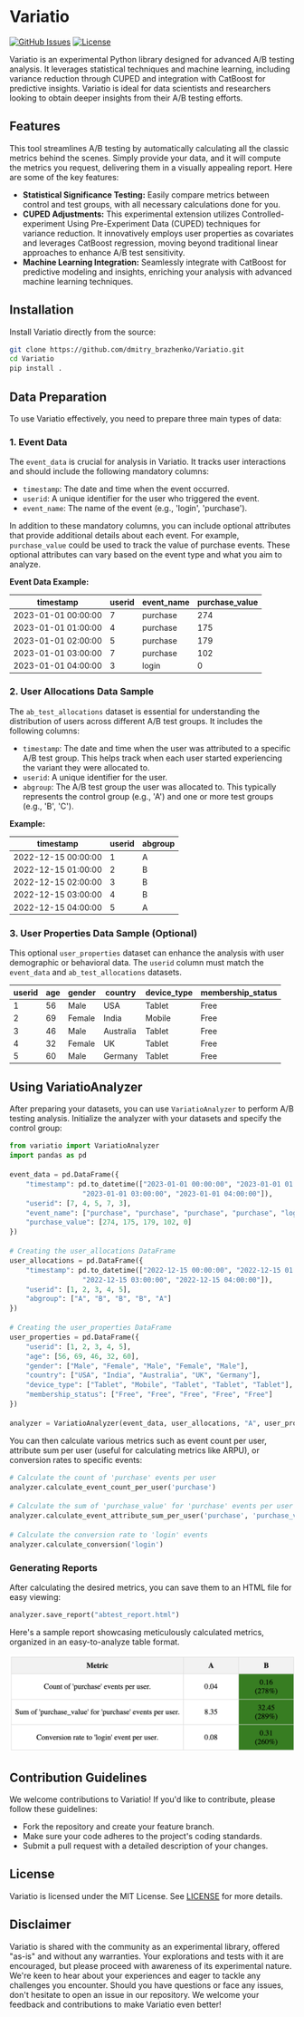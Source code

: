 # Variatio
[![GitHub Issues](https://img.shields.io/github/issues/dmitry-brazhenko/Variatio.svg)](https://github.com/dmitry-brazhenko/Variatio/issues)
[![License](https://img.shields.io/badge/license-MIT-blue.svg)](LICENSE)

Variatio is an experimental Python library designed for advanced A/B testing analysis. It leverages statistical techniques and machine learning, including variance reduction through CUPED and integration with CatBoost for predictive insights. Variatio is ideal for data scientists and researchers looking to obtain deeper insights from their A/B testing efforts.

## Features

This tool streamlines A/B testing by automatically calculating all the classic metrics behind the scenes. Simply provide your data, and it will compute the metrics you request, delivering them in a visually appealing report. Here are some of the key features:

- **Statistical Significance Testing:** Easily compare metrics between control and test groups, with all necessary calculations done for you.
- **CUPED Adjustments:** This experimental extension utilizes Controlled-experiment Using Pre-Experiment Data (CUPED) techniques for variance reduction. It innovatively employs user properties as covariates and leverages CatBoost regression, moving beyond traditional linear approaches to enhance A/B test sensitivity.
- **Machine Learning Integration:** Seamlessly integrate with CatBoost for predictive modeling and insights, enriching your analysis with advanced machine learning techniques.



## Installation

Install Variatio directly from the source:

```bash
git clone https://github.com/dmitry_brazhenko/Variatio.git
cd Variatio
pip install .
```

## Data Preparation

To use Variatio effectively, you need to prepare three main types of data:

### 1. Event Data

The `event_data` is crucial for analysis in Variatio. It tracks user interactions and should include the following mandatory columns:

- `timestamp`: The date and time when the event occurred.
- `userid`: A unique identifier for the user who triggered the event.
- `event_name`: The name of the event (e.g., 'login', 'purchase').

In addition to these mandatory columns, you can include optional attributes that provide additional details about each event. For example, `purchase_value` could be used to track the value of purchase events. These optional attributes can vary based on the event type and what you aim to analyze.

**Event Data Example:**

| timestamp           | userid | event_name | purchase_value |
|---------------------|--------|------------|----------------|
| 2023-01-01 00:00:00 | 7      | purchase   | 274            |
| 2023-01-01 01:00:00 | 4      | purchase   | 175            |
| 2023-01-01 02:00:00 | 5      | purchase   | 179            |
| 2023-01-01 03:00:00 | 7      | purchase   | 102            |
| 2023-01-01 04:00:00 | 3      | login      | 0              |

### 2. User Allocations Data Sample

The `ab_test_allocations` dataset is essential for understanding the distribution of users across different A/B test groups. It includes the following columns:

- `timestamp`: The date and time when the user was attributed to a specific A/B test group. This helps track when each user started experiencing the variant they were allocated to.
- `userid`: A unique identifier for the user.
- `abgroup`: The A/B test group the user was allocated to. This typically represents the control group (e.g., 'A') and one or more test groups (e.g., 'B', 'C').

**Example:**

| timestamp           | userid | abgroup |
|---------------------|--------|---------|
| 2022-12-15 00:00:00 | 1      | A       |
| 2022-12-15 01:00:00 | 2      | B       |
| 2022-12-15 02:00:00 | 3      | B       |
| 2022-12-15 03:00:00 | 4      | B       |
| 2022-12-15 04:00:00 | 5      | A       |



### 3. User Properties Data Sample (Optional)

This optional `user_properties` dataset can enhance the analysis with user demographic or behavioral data. The `userid` column must match the `event_data` and `ab_test_allocations` datasets.

| userid | age | gender | country    | device_type | membership_status |
|--------|-----|--------|------------|-------------|-------------------|
| 1      | 56  | Male   | USA        | Tablet      | Free              |
| 2      | 69  | Female | India      | Mobile      | Free              |
| 3      | 46  | Male   | Australia  | Tablet      | Free              |
| 4      | 32  | Female | UK         | Tablet      | Free              |
| 5      | 60  | Male   | Germany    | Tablet      | Free              |


## Using VariatioAnalyzer

After preparing your datasets, you can use `VariatioAnalyzer` to perform A/B testing analysis. Initialize the analyzer with your datasets and specify the control group:

```python
from variatio import VariatioAnalyzer
import pandas as pd

event_data = pd.DataFrame({
    "timestamp": pd.to_datetime(["2023-01-01 00:00:00", "2023-01-01 01:00:00", "2023-01-01 02:00:00",
                  "2023-01-01 03:00:00", "2023-01-01 04:00:00"]),
    "userid": [7, 4, 5, 7, 3],
    "event_name": ["purchase", "purchase", "purchase", "purchase", "login"],
    "purchase_value": [274, 175, 179, 102, 0]
})

# Creating the user_allocations DataFrame
user_allocations = pd.DataFrame({
    "timestamp": pd.to_datetime(["2022-12-15 00:00:00", "2022-12-15 01:00:00", "2022-12-15 02:00:00",
                  "2022-12-15 03:00:00", "2022-12-15 04:00:00"]),
    "userid": [1, 2, 3, 4, 5],
    "abgroup": ["A", "B", "B", "B", "A"]
})

# Creating the user_properties DataFrame
user_properties = pd.DataFrame({
    "userid": [1, 2, 3, 4, 5],
    "age": [56, 69, 46, 32, 60],
    "gender": ["Male", "Female", "Male", "Female", "Male"],
    "country": ["USA", "India", "Australia", "UK", "Germany"],
    "device_type": ["Tablet", "Mobile", "Tablet", "Tablet", "Tablet"],
    "membership_status": ["Free", "Free", "Free", "Free", "Free"]
})

analyzer = VariatioAnalyzer(event_data, user_allocations, "A", user_properties)
```

You can then calculate various metrics such as event count per user, attribute sum per user (useful for calculating metrics like ARPU), or conversion rates to specific events:

```python
# Calculate the count of 'purchase' events per user
analyzer.calculate_event_count_per_user('purchase')

# Calculate the sum of 'purchase_value' for 'purchase' events per user
analyzer.calculate_event_attribute_sum_per_user('purchase', 'purchase_value')

# Calculate the conversion rate to 'login' events
analyzer.calculate_conversion('login')
```

### Generating Reports

After calculating the desired metrics, you can save them to an HTML file for easy viewing:

```python
analyzer.save_report("abtest_report.html")
```

Here's a sample report showcasing meticulously calculated metrics, organized in an easy-to-analyze table format.

![](examples/metrics_example.png)


## Contribution Guidelines

We welcome contributions to Variatio! If you'd like to contribute, please follow these guidelines:

- Fork the repository and create your feature branch.
- Make sure your code adheres to the project's coding standards.
- Submit a pull request with a detailed description of your changes.



## License

Variatio is licensed under the MIT License. See [LICENSE](LICENSE) for more details.

## Disclaimer

Variatio is shared with the community as an experimental library, offered "as-is" and without any warranties. Your explorations and tests with it are encouraged, but please proceed with awareness of its experimental nature. We're keen to hear about your experiences and eager to tackle any challenges you encounter. Should you have questions or face any issues, don't hesitate to open an issue in our repository. We welcome your feedback and contributions to make Variatio even better!